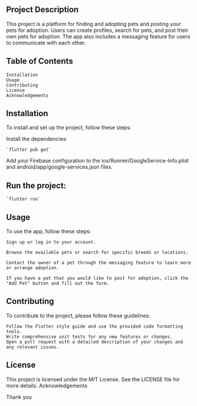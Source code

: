 ## Project Description

This project is a platform for finding and adopting pets and posting your pets for adoption. Users can create profiles, search for pets, and post their own pets for adoption. The app also includes a messaging feature for users to communicate with each other.

## Table of Contents

    Installation
    Usage
    Contributing
    License
    Acknowledgements

## Installation

To install and set up the project, follow these steps:

Install the dependencies:

    `flutter pub get`

Add your Firebase configuration to the ios/Runner/GoogleService-Info.plist and android/app/google-services.json files.

## Run the project:

    `flutter run`

## Usage

To use the app, follow these steps:

    Sign up or log in to your account.

    Browse the available pets or search for specific breeds or locations.

    Contact the owner of a pet through the messaging feature to learn more or arrange adoption.

    If you have a pet that you would like to post for adoption, click the "Add Pet" button and fill out the form.

## Contributing

To contribute to the project, please follow these guidelines:

    Follow the Flutter style guide and use the provided code formatting tools.
    Write comprehensive unit tests for any new features or changes.
    Open a pull request with a detailed description of your changes and any relevant issues.

## License

This project is licensed under the MIT License. See the LICENSE file for more details.
Acknowledgements

Thank you
